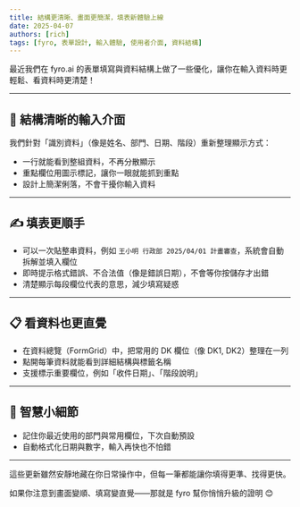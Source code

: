 ```yaml
---
title: 結構更清晰、畫面更簡潔，填表新體驗上線
date: 2025-04-07
authors: [rich]
tags: [fyro, 表單設計, 輸入體驗, 使用者介面, 資料結構]
---
```


最近我們在 fyro.ai 的表單填寫與資料結構上做了一些優化，讓你在輸入資料時更輕鬆、看資料時更清楚！

---

## 🧩 結構清晰的輸入介面

我們針對「識別資料」（像是姓名、部門、日期、階段）重新整理顯示方式：

- 一行就能看到整組資料，不再分散顯示
- 重點欄位用圖示標記，讓你一眼就能抓到重點
- 設計上簡潔俐落，不會干擾你輸入資料

---

## ✍️ 填表更順手

- 可以一次貼整串資料，例如 `王小明 行政部 2025/04/01 計畫審查`，系統會自動拆解並填入欄位
- 即時提示格式錯誤、不合法值（像是錯誤日期），不會等你按儲存才出錯
- 清楚顯示每段欄位代表的意思，減少填寫疑惑

---

## 📋 看資料也更直覺

- 在資料總覽（FormGrid）中，把常用的 DK 欄位（像 DK1, DK2）整理在一列
- 點開每筆資料就能看到詳細結構與標籤名稱
- 支援標示重要欄位，例如「收件日期」、「階段說明」

---

## 🧠 智慧小細節

- 記住你最近使用的部門與常用欄位，下次自動預設
- 自動格式化日期與數字，輸入再快也不怕錯

---

這些更新雖然安靜地藏在你日常操作中，但每一筆都能讓你填得更準、找得更快。

如果你注意到畫面變順、填寫變直覺——那就是 fyro 幫你悄悄升級的證明 😊
